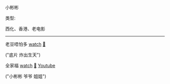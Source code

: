 小彬彬

类型:

西化、香港、老电影

<hr>

老豆唔怕多 [watch](https://movie.douban.com/subject/1296960/) [🎦](http://www.le.com/ptv/vplay/1219840.html)

("底片 炸出生天")

全家福 [watch](https://movie.douban.com/subject/1401572/) [🎦](http://www.le.com/ptv/vplay/2190600.html) [Youtube](https://www.youtube.com/watch?v=X2qD5P2mjAE)

("小彬彬 爷爷 姐姐")
